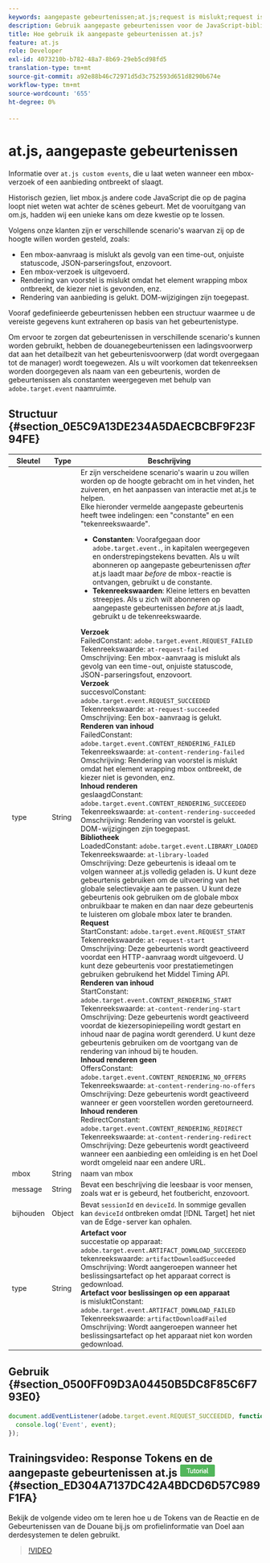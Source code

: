 ```yaml
---
keywords: aangepaste gebeurtenissen;at.js;request is mislukt;request is geslaagd;content rendering is mislukt;content rendering is voltooid;bibliotheek geladen;request start;content rendering start;content rendering geen aanbiedingen;content rendering rediret
description: Gebruik aangepaste gebeurtenissen voor de JavaScript-bibliotheek Adobe [!DNL Target] at.js om een melding te ontvangen wanneer een aanvraag of aanbieding voor een box mislukt of slaagt.
title: Hoe gebruik ik aangepaste gebeurtenissen at.js?
feature: at.js
role: Developer
exl-id: 4073210b-b782-48a7-8b69-29eb5cd98fd5
translation-type: tm+mt
source-git-commit: a92e88b46c72971d5d3c752593d651d8290b674e
workflow-type: tm+mt
source-wordcount: '655'
ht-degree: 0%

---
```


# at.js, aangepaste gebeurtenissen

Informatie over `at.js custom events`, die u laat weten wanneer een mbox- verzoek of een aanbieding ontbreekt of slaagt.

Historisch gezien, liet mbox.js andere code JavaScript die op de pagina loopt niet weten wat achter de scènes gebeurt. Met de vooruitgang van om.js, hadden wij een unieke kans om deze kwestie op te lossen.

Volgens onze klanten zijn er verschillende scenario&#39;s waarvan zij op de hoogte willen worden gesteld, zoals:

* Een mbox-aanvraag is mislukt als gevolg van een time-out, onjuiste statuscode, JSON-parseringsfout, enzovoort.
* Een mbox-verzoek is uitgevoerd.
* Rendering van voorstel is mislukt omdat het element wrapping mbox ontbreekt, de kiezer niet is gevonden, enz.
* Rendering van aanbieding is gelukt. DOM-wijzigingen zijn toegepast.

Vooraf gedefinieerde gebeurtenissen hebben een structuur waarmee u de vereiste gegevens kunt extraheren op basis van het gebeurtenistype.

Om ervoor te zorgen dat gebeurtenissen in verschillende scenario&#39;s kunnen worden gebruikt, hebben de douanegebeurtenissen een ladingsvoorwerp dat aan het detailbezit van het gebeurtenisvoorwerp (dat wordt overgegaan tot de manager) wordt toegewezen. Als u wilt voorkomen dat tekenreeksen worden doorgegeven als naam van een gebeurtenis, worden de gebeurtenissen als constanten weergegeven met behulp van `adobe.target.event` naamruimte.

## Structuur {#section_0E5C9A13DE234A5DAECBCBF9F23F94FE}

| Sleutel | Type | Beschrijving |
|--- |--- |--- |
| type | String | Er zijn verscheidene scenario&#39;s waarin u zou willen worden op de hoogte gebracht om in het vinden, het zuiveren, en het aanpassen van interactie met at.js te helpen.<br>Elke hieronder vermelde aangepaste gebeurtenis heeft twee indelingen: een &quot;constante&quot; en een &quot;tekenreekswaarde&quot;.<ul><li>**Constanten**: Voorafgegaan door  `adobe.target.event.`, in kapitalen weergegeven en onderstrepingstekens bevatten. Als u wilt abonneren op aangepaste gebeurtenissen *after* at.js laadt maar *before* de mbox-reactie is ontvangen, gebruikt u de constante.</li><li>**Tekenreekswaarden**: Kleine letters en bevatten streepjes. Als u zich wilt abonneren op aangepaste gebeurtenissen *before* at.js laadt, gebruikt u de tekenreekswaarde.</li></ul>**Verzoek**<br> FailedConstant:  `adobe.target.event.REQUEST_FAILED`<br>Tekenreekswaarde:  `at-request-failed`<br>Omschrijving: Een mbox-aanvraag is mislukt als gevolg van een time-out, onjuiste statuscode, JSON-parseringsfout, enzovoort.<br>**Verzoek**<br> succesvolConstant:  `adobe.target.event.REQUEST_SUCCEEDED`<br>Tekenreekswaarde:  `at-request-succeeded`<br>Omschrijving: Een box-aanvraag is gelukt.<br>**Renderen van inhoud**<br> FailedConstant:  `adobe.target.event.CONTENT_RENDERING_FAILED`<br>Tekenreekswaarde:  `at-content-rendering-failed`<br>Omschrijving: Rendering van voorstel is mislukt omdat het element wrapping mbox ontbreekt, de kiezer niet is gevonden, enz.<br>**Inhoud renderen**<br> geslaagdConstant:  `adobe.target.event.CONTENT_RENDERING_SUCCEEDED`<br>Tekenreekswaarde:  `at-content-rendering-succeeded`<br>Omschrijving: Rendering van voorstel is gelukt. DOM-wijzigingen zijn toegepast.<br>**Bibliotheek**<br> LoadedConstant:  `adobe.target.event.LIBRARY_LOADED`<br>Tekenreekswaarde:  `at-library-loaded`<br>Omschrijving: Deze gebeurtenis is ideaal om te volgen wanneer at.js volledig geladen is. U kunt deze gebeurtenis gebruiken om de uitvoering van het globale selectievakje aan te passen. U kunt deze gebeurtenis ook gebruiken om de globale mbox onbruikbaar te maken en dan naar deze gebeurtenis te luisteren om globale mbox later te branden.<br>**Request**<br> StartConstant:  `adobe.target.event.REQUEST_START`<br>Tekenreekswaarde:  `at-request-start`<br>Omschrijving: Deze gebeurtenis wordt geactiveerd voordat een HTTP-aanvraag wordt uitgevoerd. U kunt deze gebeurtenis voor prestatiemetingen gebruiken gebruikend het Middel Timing API.<br>**Renderen van inhoud**<br> StartConstant:  `adobe.target.event.CONTENT_RENDERING_START`<br>Tekenreekswaarde:  `at-content-rendering-start`<br>Omschrijving: Deze gebeurtenis wordt geactiveerd voordat de kiezersopiniepeiling wordt gestart en inhoud naar de pagina wordt gerenderd. U kunt deze gebeurtenis gebruiken om de voortgang van de rendering van inhoud bij te houden.<br>**Inhoud renderen geen**<br> OffersConstant:  `adobe.target.event.CONTENT_RENDERING_NO_OFFERS`<br>Tekenreekswaarde:  `at-content-rendering-no-offers`<br>Omschrijving: Deze gebeurtenis wordt geactiveerd wanneer er geen voorstellen worden geretourneerd.<br>**Inhoud renderen**<br> RedirectConstant:  `adobe.target.event.CONTENT_RENDERING_REDIRECT`<br>Tekenreekswaarde:  `at-content-rendering-redirect`<br>Omschrijving: Deze gebeurtenis wordt geactiveerd wanneer een aanbieding een omleiding is en het Doel wordt omgeleid naar een andere URL. |
| mbox | String | naam van mbox |
| message | String | Bevat een beschrijving die leesbaar is voor mensen, zoals wat er is gebeurd, het foutbericht, enzovoort. |
| bijhouden | Object | Bevat `sessionId` en `deviceId`. In sommige gevallen kan `deviceId` ontbreken omdat [!DNL Target] het niet van de Edge-server kan ophalen. |
| type | String | **Artefact voor**<br> succestatie op apparaat:<br>`adobe.target.event.ARTIFACT_DOWNLOAD_SUCCEEDED`<br>tekenreekswaarde:  `artifactDownloadSucceeded`<br>Omschrijving: Wordt aangeroepen wanneer het beslissingsartefact op het apparaat correct is gedownload.<br>**Artefact voor beslissingen op een apparaat**<br> is misluktConstant:  `adobe.target.event.ARTIFACT_DOWNLOAD_FAILED`<br>Tekenreekswaarde:  `artifactDownloadFailed`<br>Omschrijving: Wordt aangeroepen wanneer het beslissingsartefact op het apparaat niet kon worden gedownload. |

## Gebruik {#section_0500FF09D3A04450B5DC8F85C6F793E0}

```javascript
document.addEventListener(adobe.target.event.REQUEST_SUCCEEDED, function(event) { 
  console.log('Event', event); 
});
```

## Trainingsvideo: Response Tokens en de aangepaste gebeurtenissen at.js ![Zelfstudie-badge](/help/assets/tutorial.png) {#section_ED304A7137DC42A4BDCD6D57C989F1FA}

Bekijk de volgende video om te leren hoe u de Tokens van de Reactie en de Gebeurtenissen van de Douane bij.js om profielinformatie van Doel aan derdesystemen te delen gebruikt.

>[!VIDEO](https://video.tv.adobe.com/v/23253/)
